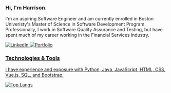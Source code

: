 ### Hi, I'm Harrison.

I'm an aspiring Software Engineer and am currently enrolled in Boston Univeristy's Master of Science in Software Development Program. Professionally, I work in Software Quality Assurance and Testing, but have spent much of my career working in the Financial Services industry.

<p>
<a href="https://www.linkedin.com/in/harrison-huston-948580196/">
<img src="https://img.shields.io/badge/-LinkedIn-blue?style=for-the-badge&?logo=appveyor&logo=linkedin" alt="LinkedIn">
</a>
<a href="https://harrisonhuston.github.io/">
<img src="https://img.shields.io/badge/-Portfolio-Site-red?style=for-the-badge&?logo=appveyor&logo=github" alt="Portfolio">
</p>

### Technologies & Tools
<p>
I have experience and exposure with Python, Java, JavaScript, HTML, CSS, Vue.js, SQL, and Bootstrap.
</p>

[![Top Langs](https://github-readme-stats.vercel.app/api/top-langs/?username=harrisonhuston&layout=compact)](https://github.com/harrisonhuston/github-readme-stats)

<!--
**harrisonhuston/harrisonhuston** is a ✨ _special_ ✨ repository because its `README.md` (this file) appears on your GitHub profile.

Here are some ideas to get you started:

- 🔭 I’m currently working on ...
- 🌱 I’m currently learning ...
- 👯 I’m looking to collaborate on ...
- 🤔 I’m looking for help with ...
- 💬 Ask me about ...
- 📫 How to reach me: ...
- 😄 Pronouns: ...
- ⚡ Fun fact: ...
-->
